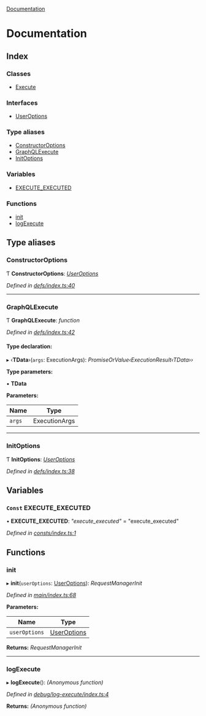 [Documentation](README.md)

# Documentation

## Index

### Classes

* [Execute](classes/execute.md)

### Interfaces

* [UserOptions](interfaces/useroptions.md)

### Type aliases

* [ConstructorOptions](README.md#constructoroptions)
* [GraphQLExecute](README.md#graphqlexecute)
* [InitOptions](README.md#initoptions)

### Variables

* [EXECUTE_EXECUTED](README.md#const-execute_executed)

### Functions

* [init](README.md#init)
* [logExecute](README.md#logexecute)

## Type aliases

###  ConstructorOptions

Ƭ **ConstructorOptions**: *[UserOptions](interfaces/useroptions.md)*

*Defined in [defs/index.ts:40](https://github.com/badbatch/graphql-box/blob/8313ce9/packages/execute/src/defs/index.ts#L40)*

___

###  GraphQLExecute

Ƭ **GraphQLExecute**: *function*

*Defined in [defs/index.ts:42](https://github.com/badbatch/graphql-box/blob/8313ce9/packages/execute/src/defs/index.ts#L42)*

#### Type declaration:

▸ ‹**TData**›(`args`: ExecutionArgs): *PromiseOrValue‹ExecutionResult‹TData››*

**Type parameters:**

▪ **TData**

**Parameters:**

Name | Type |
------ | ------ |
`args` | ExecutionArgs |

___

###  InitOptions

Ƭ **InitOptions**: *[UserOptions](interfaces/useroptions.md)*

*Defined in [defs/index.ts:38](https://github.com/badbatch/graphql-box/blob/8313ce9/packages/execute/src/defs/index.ts#L38)*

## Variables

### `Const` EXECUTE_EXECUTED

• **EXECUTE_EXECUTED**: *"execute_executed"* = "execute_executed"

*Defined in [consts/index.ts:1](https://github.com/badbatch/graphql-box/blob/8313ce9/packages/execute/src/consts/index.ts#L1)*

## Functions

###  init

▸ **init**(`userOptions`: [UserOptions](interfaces/useroptions.md)): *RequestManagerInit*

*Defined in [main/index.ts:68](https://github.com/badbatch/graphql-box/blob/8313ce9/packages/execute/src/main/index.ts#L68)*

**Parameters:**

Name | Type |
------ | ------ |
`userOptions` | [UserOptions](interfaces/useroptions.md) |

**Returns:** *RequestManagerInit*

___

###  logExecute

▸ **logExecute**(): *(Anonymous function)*

*Defined in [debug/log-execute/index.ts:4](https://github.com/badbatch/graphql-box/blob/8313ce9/packages/execute/src/debug/log-execute/index.ts#L4)*

**Returns:** *(Anonymous function)*
